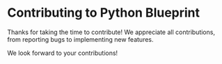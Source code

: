 # Contributing to Python Blueprint

Thanks for taking the time to contribute! We appreciate all contributions, from reporting bugs to implementing new features.

We look forward to your contributions!
